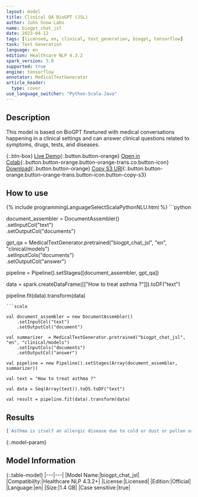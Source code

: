 ```yaml
---
layout: model
title: Clinical QA BioGPT (JSL)
author: John Snow Labs
name: biogpt_chat_jsl
date: 2023-04-12
tags: [licensed, en, clinical, text_generation, biogpt, tensorflow]
task: Text Generation
language: en
edition: Healthcare NLP 4.3.2
spark_version: 3.0
supported: true
engine: tensorflow
annotator: MedicalTextGenerator
article_header:
  type: cover
use_language_switcher: "Python-Scala-Java"
---
```


## Description

This model is based on BioGPT finetuned with medical conversations happening in a clinical settings and can answer clinical questions related to symptoms, drugs, tests, and diseases.

{:.btn-box}
[Live Demo](https://demo.johnsnowlabs.com/healthcare/BIOGPT_CHAT_JSL/){:.button.button-orange}
[Open in Colab](https://colab.research.google.com/github/JohnSnowLabs/spark-nlp-workshop/blob/master/tutorials/Certification_Trainings/Healthcare/33.Biogpt_Chat_JSL.ipynb){:.button.button-orange.button-orange-trans.co.button-icon}
[Download](https://s3.amazonaws.com/auxdata.johnsnowlabs.com/clinical/models/biogpt_chat_jsl_en_4.3.2_3.0_1681319163583.zip){:.button.button-orange}
[Copy S3 URI](s3://auxdata.johnsnowlabs.com/clinical/models/biogpt_chat_jsl_en_4.3.2_3.0_1681319163583.zip){:.button.button-orange.button-orange-trans.button-icon.button-copy-s3}

## How to use



<div class="tabs-box" markdown="1">
{% include programmingLanguageSelectScalaPythonNLU.html %}
```python

document_assembler = DocumentAssembler() \
    .setInputCol("text") \
    .setOutputCol("documents")
    
gpt_qa = MedicalTextGenerator.pretrained("biogpt_chat_jsl", "en", "clinical/models")\
    .setInputCols("documents")\
    .setOutputCol("answer")
    
pipeline = Pipeline().setStages([document_assembler, gpt_qa])

data = spark.createDataFrame([["How to treat asthma ?"]]).toDF("text")

pipeline.fit(data).transform(data)

```
```scala

val document_assembler = new DocumentAssembler()
    .setInputCol("text")
    .setOutputCol("document")

val summarizer  = MedicalTextGenerator.pretrained("biogpt_chat_jsl", "en", "clinical/models")
    .setInputCols("documents")
    .setOutputCol("answer")

val pipeline = new Pipeline().setStages(Array(document_assembler, summarizer))

val text = "How to treat asthma ?"

val data = Seq(Array(text)).toDS.toDF("text")

val result = pipeline.fit(data).transform(data)

```
</div>

## Results

```bash
['Asthma is itself an allergic disease due to cold or dust or pollen or grass etc. irrespective of the triggering factor. You can go for pulmonary function tests if not done. Treatment is mainly symptomatic which might require inhalation steroids, beta agonists, anticholinergics as MDI or rota haler as a regular treatment. To decrease the inflammation of bronchi and bronchioles, you might be given oral antihistamines with mast cell stabilizers (montelukast) and steroids (prednisolone) with nebulization and frequently steam inhalation. To decrease the bronchoconstriction caused by allergens, you might be given oral antihistamines with mast cell stabilizers (montelukast) and steroids (prednisolone) with nebulization and frequently steam inhalation. The best way to cure any allergy is a complete avoidance of allergen or triggering factor. Consult your pulmonologist for further advise.']
```

{:.model-param}
## Model Information

{:.table-model}
|---|---|
|Model Name:|biogpt_chat_jsl|
|Compatibility:|Healthcare NLP 4.3.2+|
|License:|Licensed|
|Edition:|Official|
|Language:|en|
|Size:|1.4 GB|
|Case sensitive:|true|